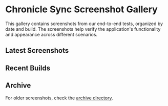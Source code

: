 # Chronicle Sync Screenshot Gallery

This gallery contains screenshots from our end-to-end tests, organized by date and build. The screenshots help verify the application's functionality and appearance across different scenarios.

## Latest Screenshots

<!-- LATEST_SCREENSHOTS -->

## Recent Builds

<!-- RECENT_BUILDS -->

## Archive

For older screenshots, check the [archive directory](archive/).